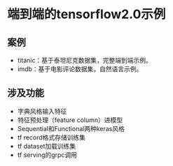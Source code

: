 # 端到端的tensorflow2.0示例

## 案例

* titanic：基于泰坦尼克数据集，完整端到端示例。
* imdb：基于电影评论数据集，自然语言示例。

## 涉及功能
* 字典风格输入特征
* 特征预处理（feature column）进模型
* Sequential和Functional两种keras风格
* tf record格式存储训练集
* tf dataset加载训练集
* tf serving的grpc调用
